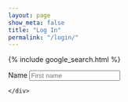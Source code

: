 ```yaml
---
layout: page
show_meta: false
title: "Log In"
permalink: "/login/"
---
```


{% include google_search.html %}

<form id="traveler_entry">
	<div class="row">
		<label>Name</label>
			<input type="text" placeholder="First name">
		
	</div>
	




</form>